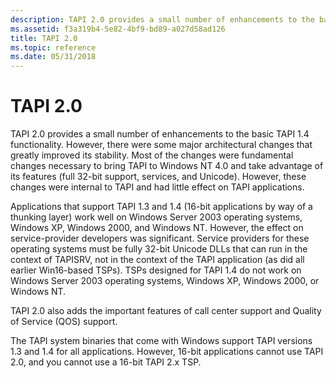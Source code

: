 ```yaml
---
description: TAPI 2.0 provides a small number of enhancements to the basic TAPI 1.4 functionality.
ms.assetid: f3a319b4-5e82-4bf9-bd89-a027d58ad126
title: TAPI 2.0
ms.topic: reference
ms.date: 05/31/2018
---
```


# TAPI 2.0

TAPI 2.0 provides a small number of enhancements to the basic TAPI 1.4 functionality. However, there were some major architectural changes that greatly improved its stability. Most of the changes were fundamental changes necessary to bring TAPI to Windows NT 4.0 and take advantage of its features (full 32-bit support, services, and Unicode). However, these changes were internal to TAPI and had little effect on TAPI applications.

Applications that support TAPI 1.3 and 1.4 (16-bit applications by way of a thunking layer) work well on Windows Server 2003 operating systems, Windows XP, Windows 2000, and Windows NT. However, the effect on service-provider developers was significant. Service providers for these operating systems must be fully 32-bit Unicode DLLs that can run in the context of TAPISRV, not in the context of the TAPI application (as did all earlier Win16-based TSPs). TSPs designed for TAPI 1.4 do not work on Windows Server 2003 operating systems, Windows XP, Windows 2000, or Windows NT.

TAPI 2.0 also adds the important features of call center support and Quality of Service (QOS) support.

The TAPI system binaries that come with Windows support TAPI versions 1.3 and 1.4 for all applications. However, 16-bit applications cannot use TAPI 2.0, and you cannot use a 16-bit TAPI 2.x TSP.

 

 



